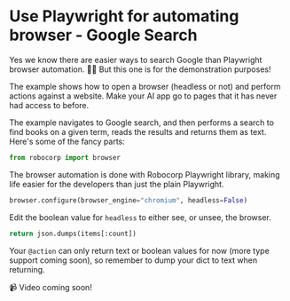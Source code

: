 # Use Playwright for automating browser - Google Search

Yes we know there are easier ways to search Google than Playwright browser automation. 💁‍♂️ But this one is for the demonstration purposes!

The example shows how to open a browser (headless or not) and perform actions against a website. Make your AI app go to pages that it has never had access to before.

The example navigates to Google search, and then performs a search to find books on a given term, reads the results and returns them as text. Here's some of the fancy parts:

```py
from robocorp import browser
```

The browser automation is done with Robocorp Playwright library, making life easier for the developers than just the plain Playwright.

```py
browser.configure(browser_engine="chromium", headless=False)
```

Edit the boolean value for `headless` to either see, or unsee, the browser.

```py
return json.dumps(items[:count])
```

Your `@action` can only return text or boolean values for now (more type support coming soon), so remember to dump your dict to text when returning.

📹 Video coming soon!